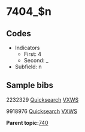 # 7404\_$n

## Codes

-   Indicators
    -   First: 4
    -   Second: \_
-   Subfield: n

## Sample bibs

2232329 [Quicksearch](https://search.library.yale.edu/catalog/2232329) [VXWS](http://prodorbis.library.yale.edu:7014/vxws/GetHoldingsService?bibId=2232329)

9918976 [Quicksearch](https://search.library.yale.edu/catalog/9918976) [VXWS](http://prodorbis.library.yale.edu:7014/vxws/GetHoldingsService?bibId=9918976)

**Parent topic:**[740](../../tags/740/740.md)

